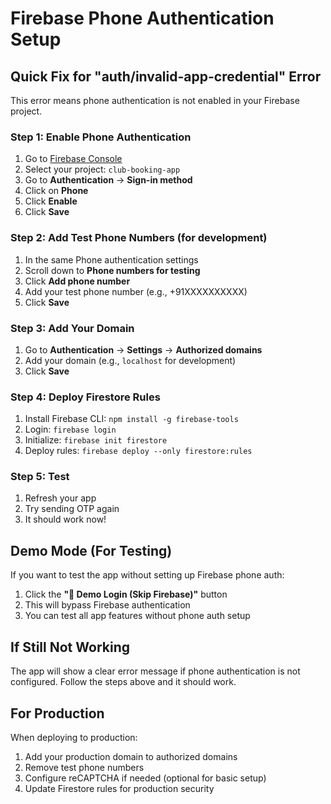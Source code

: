 # Firebase Phone Authentication Setup

## Quick Fix for "auth/invalid-app-credential" Error

This error means phone authentication is not enabled in your Firebase project.

### Step 1: Enable Phone Authentication

1. Go to [Firebase Console](https://console.firebase.google.com/)
2. Select your project: `club-booking-app`
3. Go to **Authentication** → **Sign-in method**
4. Click on **Phone** 
5. Click **Enable**
6. Click **Save**

### Step 2: Add Test Phone Numbers (for development)

1. In the same Phone authentication settings
2. Scroll down to **Phone numbers for testing**
3. Click **Add phone number**
4. Add your test phone number (e.g., +91XXXXXXXXXX)
5. Click **Save**

### Step 3: Add Your Domain

1. Go to **Authentication** → **Settings** → **Authorized domains**
2. Add your domain (e.g., `localhost` for development)
3. Click **Save**

### Step 4: Deploy Firestore Rules

1. Install Firebase CLI: `npm install -g firebase-tools`
2. Login: `firebase login`
3. Initialize: `firebase init firestore`
4. Deploy rules: `firebase deploy --only firestore:rules`

### Step 5: Test

1. Refresh your app
2. Try sending OTP again
3. It should work now!

## Demo Mode (For Testing)

If you want to test the app without setting up Firebase phone auth:

1. Click the **"🚀 Demo Login (Skip Firebase)"** button
2. This will bypass Firebase authentication
3. You can test all app features without phone auth setup

## If Still Not Working

The app will show a clear error message if phone authentication is not configured. Follow the steps above and it should work.

## For Production

When deploying to production:
1. Add your production domain to authorized domains
2. Remove test phone numbers
3. Configure reCAPTCHA if needed (optional for basic setup)
4. Update Firestore rules for production security 
